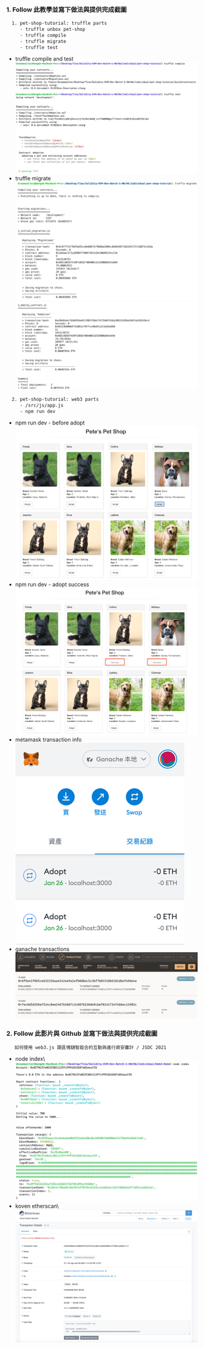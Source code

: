 ### 1. Follow 此教學並寫下做法與提供完成截圖
```
  1. pet-shop-tutorial: truffle parts
     - truffle unbox pet-shop
     - truffle compile
     - truffle migrate
     - truffle test
```
- truffle compile and test ![](./truffle_compile_test.png)
- truffle migrate ![](./truffle_migrate1.png)
  ![](./truffle_migrate2.png)

```
  2. pet-shop-tutorial: web3 parts
     - /src/js/app.js
     - npm run dev
```
- npm run dev - before adopt ![](./petshop1.png)
- npm run dev - adopt success ![](./petshop2.png)
- metamask transaction info\
  ![](./Metamask.png)
- ganache transactions ![](./Ganache.png)

### 2. Follow 此影片與 Github 並寫下做法與提供完成截圖
       如何使用 web3.js 跟區塊鏈智能合約互動與進行資安審計 / JSDC 2021
- node index\ ![](./web3demo_output.png)
- koven etherscan\ ![](./web3demo_etherscan.png)
